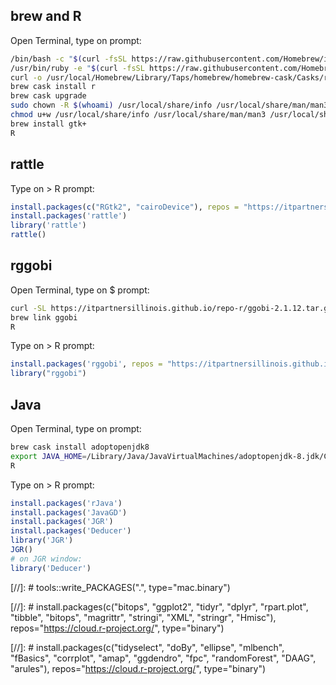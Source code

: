 ## brew and R

Open Terminal, type on prompt:
```bash
/bin/bash -c "$(curl -fsSL https://raw.githubusercontent.com/Homebrew/install/master/install.sh)"
/usr/bin/ruby -e "$(curl -fsSL https://raw.githubusercontent.com/Homebrew/install/master/install)"
curl -o /usr/local/Homebrew/Library/Taps/homebrew/homebrew-cask/Casks/r.rb https://giesrbt.github.io/repo-r/bin/macosx/el-capitan/contrib/r.rb
brew cask install r
brew cask upgrade
sudo chown -R $(whoami) /usr/local/share/info /usr/local/share/man/man3 /usr/local/share/man/man5
chmod u+w /usr/local/share/info /usr/local/share/man/man3 /usr/local/share/man/man5
brew install gtk+
R
```

## rattle
Type on > R prompt:
```r
install.packages(c("RGtk2", "cairoDevice"), repos = "https://itpartnersillinois.github.io/repo-r")
install.packages('rattle')
library('rattle')
rattle()
```

## rggobi

Open Terminal, type on $ prompt:
```bash
curl -SL https://itpartnersillinois.github.io/repo-r/ggobi-2.1.12.tar.gz | tar xzf - -C /usr/local/Cellar 
brew link ggobi
R
```

Type on > R prompt:
```r
install.packages('rggobi', repos = "https://itpartnersillinois.github.io/repo-r")
library("rggobi")
```

## Java
Open Terminal, type on prompt:
```bash
brew cask install adoptopenjdk8
export JAVA_HOME=/Library/Java/JavaVirtualMachines/adoptopenjdk-8.jdk/Contents/Home 
R
```
Type on > R prompt:
```r
install.packages('rJava')
install.packages('JavaGD')
install.packages('JGR')
install.packages('Deducer')
library('JGR')
JGR()
# on JGR window:
library('Deducer')
```

[//]: # tools::write_PACKAGES(".", type="mac.binary")

[//]: # install.packages(c("bitops", "ggplot2", "tidyr", "dplyr", "rpart.plot", "tibble", "bitops", "magrittr", "stringi", "XML", "stringr", "Hmisc"), repos="https://cloud.r-project.org/", type="binary")

[//]: # install.packages(c("tidyselect", "doBy", "ellipse", "mlbench", "fBasics", "corrplot", "amap", "ggdendro", "fpc", "randomForest", "DAAG", "arules"), repos="https://cloud.r-project.org/", type="binary")

